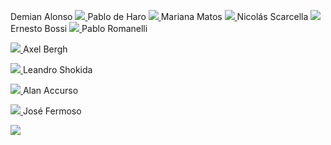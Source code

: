 Demian Alonso 
[![](http://services.nexodyne.com/email/icon/QLbNMrYGhdG9az%2BB/YaAjHic%3D/R01haWw%3D/0/image.png)
](http://services.nexodyne.com/email/icon/QLbNMrYGhdG9az%2BB/YaAjHic%3D/R01haWw%3D/0/image.png)Pablo de Haro
[![](http://services.nexodyne.com/email/icon/Ld2L.brFhW0%3D/J1CKVxU%3D/R01haWw%3D/0/image.png)
](http://services.nexodyne.com/email/icon/Ld2L.brFhW0%3D/J1CKVxU%3D/R01haWw%3D/0/image.png)Mariana Matos
[![](http://services.nexodyne.com/email/icon/gF8cIdpsrDM%3D/%2B0tZQi0%3D/R01haWw%3D/0/image.png)
](http://services.nexodyne.com/email/icon/gF8cIdpsrDM%3D/%2B0tZQi0%3D/R01haWw%3D/0/image.png)Nicolás Scarcella 
[![](http://services.nexodyne.com/email/icon/LE6GLLgXV1.mhg%3D%3D/9kh10ZQ%3D/R01haWw%3D/0/image.png)
](http://services.nexodyne.com/email/icon/LE6GLLgXV1.mhg%3D%3D/9kh10ZQ%3D/R01haWw%3D/0/image.png)Ernesto Bossi
[![](http://services.nexodyne.com/email/icon/UqnEypL8%2B4hlHU.rrpg%3D/YGTShvk%3D/R01haWw%3D/0/image.png)
](http://services.nexodyne.com/email/icon/UqnEypL8%2B4hlHU.rrpg%3D/YGTShvk%3D/R01haWw%3D/0/image.png)Pablo Romanelli

[![](http://services.nexodyne.com/email/icon/a82rK7%2B.5NCIMSABZ6s%3D/Fj6NMjM%3D/R01haWw%3D/0/image.png)
](http://services.nexodyne.com/email/icon/a82rK7%2B.5NCIMSABZ6s%3D/Fj6NMjM%3D/R01haWw%3D/0/image.png)Axel Bergh

[![](http://services.nexodyne.com/email/icon/c0aTCdxqrIMB/LGTDGeY%3D/R01haWw%3D/0/image.png)
](http://services.nexodyne.com/email/icon/c0aTCdxqrIMB/LGTDGeY%3D/R01haWw%3D/0/image.png)
Leandro Shokida 


[![](http://services.nexodyne.com/email/icon/MS.PNQ4O7nojxLuFRwE%3D/HsHIWgQ%3D/R01haWw%3D/0/image.png)
](http://services.nexodyne.com/email/icon/MS.PNQ4O7nojxLuFRwE%3D/HsHIWgQ%3D/R01haWw%3D/0/image.png)Alan Accurso

[![](http://services.nexodyne.com/email/icon/XtJymd5SaJ8u0yCz/ksUUyCE%3D/R01haWw%3D/0/image.png)
](http://services.nexodyne.com/email/icon/XtJymd5SaJ8u0yCz/ksUUyCE%3D/R01haWw%3D/0/image.png)
José Fermoso

[![](http://services.nexodyne.com/email/icon/P8Z4aPc55YFwmWI%3D/e4Y3VGc%3D/R01haWw%3D/0/image.png)
](http://services.nexodyne.com/email/icon/P8Z4aPc55YFwmWI%3D/e4Y3VGc%3D/R01haWw%3D/0/image.png)